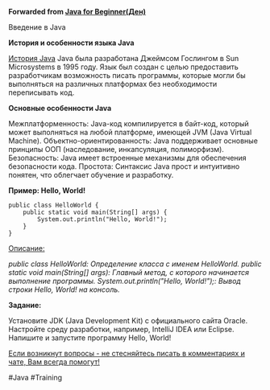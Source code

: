 **Forwarded from [Java for Beginner(Ден)](https://t.me/Java_for_beginner_dev/40)**

Введение в Java

**История и особенности языка Java**

<u>История Java</u>
Java была разработана Джеймсом Гослингом в Sun Microsystems в 1995 году. Язык был создан с целью предоставить разработчикам возможность писать программы, которые могли бы выполняться на различных платформах без необходимости переписывать код.

**Основные особенности Java**

Межплатформенность: Java-код компилируется в байт-код, который может выполняться на любой платформе, имеющей JVM (Java Virtual Machine).
Объектно-ориентированность: Java поддерживает основные принципы ООП (наследование, инкапсуляция, полиморфизм).
Безопасность: Java имеет встроенные механизмы для обеспечения безопасности кода.
Простота: Синтаксис Java прост и интуитивно понятен, что облегчает обучение и разработку.

**Пример: Hello, World!**

```
public class HelloWorld {
    public static void main(String[] args) {
        System.out.println("Hello, World!");
    }
}
```

<u>Описание:</u>

*public class HelloWorld: Определение класса с именем HelloWorld.
public static void main(String[] args): Главный метод, с которого начинается выполнение программы.
System.out.println("Hello, World!");: Вывод строки Hello, World! на консоль.*

**Задание:**

Установите JDK (Java Development Kit) с официального сайта Oracle.
Настройте среду разработки, например, IntelliJ IDEA или Eclipse.
Напишите и запустите программу Hello, World!

<u>Если возникнут вопросы - не стесняйтесь писать в комментариях и чате, Вам всегда помогут!</u>

#Java #Training